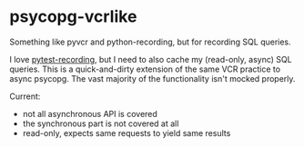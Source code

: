 # psycopg-vcrlike

Something like pyvcr and python-recording, but for recording SQL queries.

I love [pytest-recording](https://github.com/kiwicom/pytest-recording),
but I need to also cache my (read-only, async) SQL queries.
This is a quick-and-dirty extension of the same VCR practice to async psycopg.
The vast majority of the functionality isn't mocked properly.

Current:
* not all asynchronous API is covered
* the synchronous part is not covered at all
* read-only, expects same requests to yield same results
